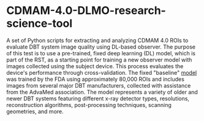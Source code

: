 # CDMAM-4.0-DLMO-research-science-tool
A set of Python scripts for extracting and analyzing CDMAM 4.0 ROIs to evaluate DBT system image quality using DL-based observer.
The purpose of this test is to use a pre-trained, fixed deep learning (DL) model, which is part of the RST, as a starting
point for training a new observer model with images collected using the subject device. This process evaluates the device's
performance through cross-validation.
The fixed "baseline" [model](https://plaque.twinbrook.org/index.php/s/QqtXn25qpP7MstE) was trained by the FDA using approximately 80,000 ROIs and includes images from several major
DBT manufacturers, collected with assistance from the AdvaMed association. The model represents a variety of older and
newer DBT systems featuring different x-ray detector types, resolutions, reconstruction algorithms, post-processing
techniques, scanning geometries, and more.
